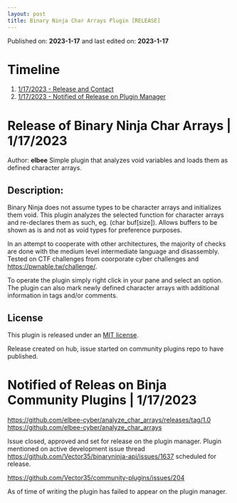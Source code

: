 ```yaml
--- 
layout: post 
title: Binary Ninja Char Arrays Plugin [RELEASE]
--- 
```

 
Published on: **2023-1-17** and last edited on: **2023-1-17** 

# Timeline
1. [1/17/2023 - Release and Contact](#release) 
2. [1/17/2023 - Notified of Release on Plugin Manager](#accepted)

# Release of Binary Ninja Char Arrays | 1/17/2023
Author: **elbee**
<a name="release"></a>
Simple plugin that analyzes void variables and loads them as defined character arrays.

## Description:
Binary Ninja does not assume types to be character arrays and initializes them void. This plugin analyzes the selected function for character arrays and re-declares them as such, eg. (char buf\[size]). Allows buffers to be shown as is and not as void types for preference purposes.

In an attempt to cooperate with other architectures, the majority of checks are done with the medium level intermediate language and disassembly. Tested on CTF challenges from coorporate cyber challenges and https://pwnable.tw/challenge/.

To operate the plugin simply right click in your pane and select an option. The plugin can also mark newly defined character arrays with additional information in tags and/or comments.

## License

This plugin is released under an [MIT license](https://github.com/elbee-cyber/analyze_char_arrays/blob/main/LICENSE).

Release created on hub, issue started on community plugins repo to have published.

<a name="accepted"></a>
# Notified of Releas on Binja Community Plugins | 1/17/2023

<a href="https://github.com/elbee-cyber/analyze_char_arrays/releases/tag/1.0">https://github.com/elbee-cyber/analyze_char_arrays/releases/tag/1.0</a>
<a href="https://github.com/elbee-cyber/analyze_char_arrays">https://github.com/elbee-cyber/analyze_char_arrays</a>

Issue closed, approved and set for release on the plugin manager. Plugin mentioned on active development issue thread <a href="https://github.com/Vector35/binaryninja-api/issues/1637">https://github.com/Vector35/binaryninja-api/issues/1637</a> scheduled for release.

<a href="https://github.com/Vector35/community-plugins/issues/204">https://github.com/Vector35/community-plugins/issues/204</a>

As of time of writing the plugin has failed to appear on the plugin manager.
